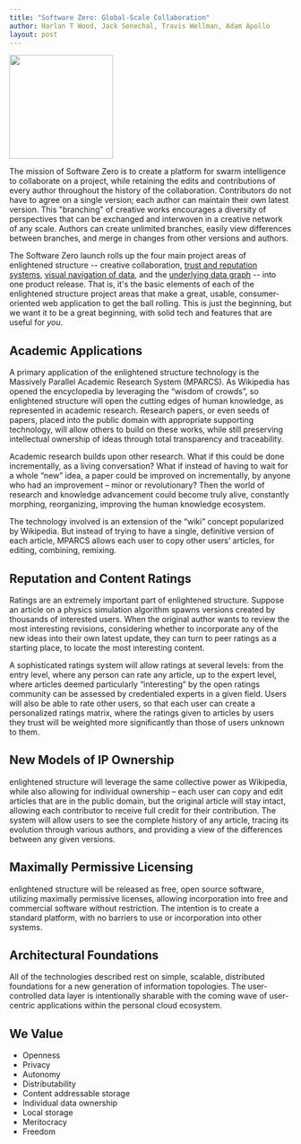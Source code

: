 ```yaml
---
title: "Software Zero: Global-Scale Collaboration"
author: Harlan T Wood, Jack Senechal, Travis Wellman, Adam Apollo
layout: post
---
```


<img width="185" height="185" src="/IMG/massively-parallel-academic-research-sys1-300x200-2-185x185.png" class="thumbnail-post alignleft wp-post-image" />

The mission of Software Zero is to create a platform for swarm intelligence to
collaborate on a project, while retaining the edits and contributions of every author throughout the
history of the collaboration. Contributors do not have to agree on a single version; each author can
maintain their own latest version. This "branching" of creative works encourages a diversity of
perspectives that can be exchanged and interwoven in a creative network of any scale. Authors can
create unlimited branches, easily view differences between branches, and merge in changes from other
versions and authors.

The Software Zero launch rolls up the four main project areas of enlightened structure -- creative
collaboration, [trust and reputation systems](/Trust_Exchange), [visual navigation
of data](/Core_Network), and the [underlying data graph](/BaseParadigm) -- into one product release.
That is, it's the basic elements of each of the
enlightened structure project areas that make a great, usable, consumer-oriented web application to
get the ball rolling. This is just the beginning, but we want it to be a great beginning, with solid
tech and features that are useful for _you_.

Academic Applications
---------------------

A primary application of the enlightened structure technology is the Massively Parallel Academic
Research System (MPARCS). As Wikipedia has opened the encyclopedia by leveraging the “wisdom of
crowds”, so enlightened structure will open the cutting edges of human knowledge, as represented in
academic research. Research papers, or even seeds of papers, placed into the public domain with
appropriate supporting technology, will allow others to build on these works, while still preserving
intellectual ownership of ideas through total transparency and traceability.

Academic research builds upon other research. What if this could be done incrementally, as a living
conversation? What if instead of having to wait for a whole “new” idea, a paper could be improved on
incrementally, by anyone who had an improvement – minor or revolutionary? Then the world of research
and knowledge advancement could become truly alive, constantly morphing, reorganizing, improving the
human knowledge ecosystem.

The technology involved is an extension of the “wiki” concept popularized by Wikipedia. But instead
of trying to have a single, definitive version of each article, MPARCS allows each user to copy
other users’ articles, for editing, combining, remixing.

Reputation and Content Ratings
------------------------------

Ratings are an extremely important part of enlightened structure. Suppose an article on a physics
simulation algorithm spawns versions created by thousands of interested users. When the original
author wants to review the most interesting revisions, considering whether to incorporate any of the
new ideas into their own latest update, they can turn to peer ratings as a starting place, to locate
the most interesting content.

A sophisticated ratings system will allow ratings at several levels: from the entry level, where any
person can rate any article, up to the expert level, where articles deemed particularly
“interesting” by the open ratings community can be assessed by credentialed experts in a given
field. Users will also be able to rate other users, so that each user can create a personalized
ratings matrix, where the ratings given to articles by users they trust will be weighted more
significantly than those of users unknown to them.

New Models of IP Ownership
--------------------------

enlightened structure will leverage the same collective power as Wikipedia, while also allowing for
individual ownership – each user can copy and edit articles that are in the public domain, but the
original article will stay intact, allowing each contributor to receive full credit for their
contribution. The system will allow users to see the complete history of any article, tracing its
evolution through various authors, and providing a view of the differences between any given
versions.

Maximally Permissive Licensing
------------------------------

enlightened structure will be released as free, open source software, utilizing maximally permissive
licenses, allowing incorporation into free and commercial software without restriction. The
intention is to create a standard platform, with no barriers to use or incorporation into other
systems.

Architectural Foundations
-------------------------

All of the technologies described rest on 
simple, scalable, distributed foundations for a new generation of information topologies. 
The user-controlled data layer 
is intentionally sharable with the coming wave of user-centric applications within the personal cloud ecosystem.

We Value
--------

* Openness
* Privacy
* Autonomy
* Distributability
* Content addressable storage
* Individual data ownership
* Local storage
* Meritocracy
* Freedom


